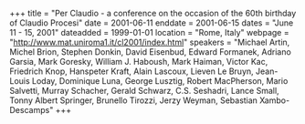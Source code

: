 +++
title = "Per Claudio - a conference on the occasion of the 60th birthday of Claudio Procesi"
date = 2001-06-11
enddate = 2001-06-15
dates = "June 11 - 15, 2001"
dateadded = 1999-01-01
location = "Rome, Italy"
webpage = "http://www.mat.uniroma1.it/cl2001/index.html"
speakers = "Michael Artin, Michel Brion, Stephen Donkin, David Eisenbud, Edward Formanek, Adriano Garsia, Mark Goresky, William J. Haboush, Mark Haiman, Victor Kac, Friedrich Knop, Hanspeter Kraft, Alain Lascoux, Lieven Le Bruyn, Jean-Louis Loday, Dominique Luna, George Lusztig, Robert MacPherson, Mario Salvetti, Murray Schacher, Gerald Schwarz, C.S. Seshadri, Lance Small, Tonny Albert Springer, Brunello Tirozzi, Jerzy Weyman, Sebastian Xambo-Descamps"
+++
